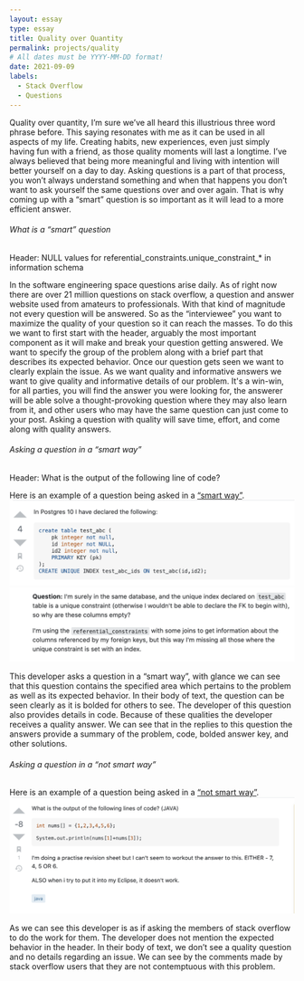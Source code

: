 ```yaml
---
layout: essay
type: essay
title: Quality over Quantity
permalink: projects/quality
# All dates must be YYYY-MM-DD format!
date: 2021-09-09
labels:
  - Stack Overflow
  - Questions
---
```


Quality over quantity, I’m sure we’ve all heard this illustrious three word phrase before. This saying resonates with me as it can be used in all aspects of my life. Creating habits, new experiences, even just simply having fun with a friend, as those quality moments will last a longtime. I’ve always believed that being more meaningful and living with intention will better yourself on a day to day. Asking questions is a part of that process, you won’t always understand something and when that happens you don’t want to ask yourself the same questions over and over again. That is why coming up with a “smart” question is so important as it will lead to a more efficient answer. 

###### What is a “smart” question

Header: NULL values for referential_constraints.unique_constraint_* in information schema

In the software engineering space questions arise daily. As of right now there are over 21 million questions on stack overflow, a question and answer website used from amateurs to professionals. With that kind of magnitude not every question will be answered. So as the “interviewee” you want to maximize the quality of your question so it can reach the masses. To do this we want to first start with the header, arguably the most important component as it will make and break your question getting answered. We want to specify the group of the problem along with a brief part that describes its expected behavior. Once our question gets seen we want to clearly explain the issue. As we want quality and informative answers we want to give quality and informative details of our problem. It's a win-win, for all parties, you will find the answer you were looking for, the answerer will be able solve a thought-provoking question where they may also learn from it, and other users who may have the same question can just come to your post. Asking a question with quality will save time, effort, and come along with quality answers.   

###### Asking a question in a “smart way”
Header: What is the output of the following line of code?

Here is an example of a question being asked in a [“smart way”](https://stackoverflow.com/questions/61249732/null-values-for-referential-constraints-unique-constraint-columns-in-informati).
<img class ="ui medium right floated rounded image" src="../images/SO1y.png">
<img class ="ui medium right floated rounded image" src="../images/SO1x.png">



This developer asks a question in a “smart way”, with glance we can see that this question contains the specified area which pertains to the problem as well as its expected behavior. In their body of text, the question can be seen clearly as it is bolded for others to see. The developer of this question also provides details in code. Because of these qualities the developer receives a quality answer. We can see that in the replies to this question the answers provide a summary of the problem, code, bolded answer key, and other solutions.    


###### Asking a question in a “not smart way”        

Here is an example of a question being asked in a [“not smart way”](https://stackoverflow.com/questions/46439153/what-is-the-output-of-the-following-line-of-code).
<img class ="ui medium right floated rounded image" src="../images/SO2.png">



As we can see this developer is as if asking the members of stack overflow to do the work for them. The developer does not mention the expected behavior in the header. In their body of text, we don’t see a quality question and no details regarding an issue. We can see by the comments made by stack overflow users that they are not contemptuous with this problem.  





